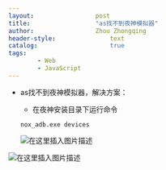 ```yaml
---
layout:					post
title:					"as找不到夜神模拟器"
author:					Zhou Zhongqing
header-style:				text
catalog:					true
tags:
		- Web
		- JavaScript
---
```

- as找不到夜神模拟器，解决方案：
	- 在夜神安装目录下运行命令
	
	```
	nox_adb.exe devices
	```
	
	 ![在这里插入图片描述](https://i-blog.csdnimg.cn/blog_migrate/6a69b0d21aa3d54bc73594ac9310ee9c.png)

![在这里插入图片描述](https://i-blog.csdnimg.cn/blog_migrate/7a8b533e84ef08d56174a11ec41624eb.png)
